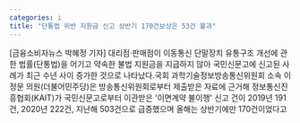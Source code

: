 ```yaml
---
categories: i
title: "단통법 위반 지원금 신고 상반기 170건보상은 53건 불과"
---
```

[금융소비자뉴스 박혜정 기자] 대리점&middot;판매점이 이동통신 단말장치 유통구조 개선에 관한 법률(단통법)을 어기고 약속한 불법 지원금을 지급하지 않아 국민신문고에 신고된 사례가 최근 수년 사이 증가한 것으로 나타났다.국회 과학기술정보방송통신위원회 소속 이정문 의원(더불어민주당)은 방송통신위원회로부터 제출받은 자료에 근거해 정보통신진흥협회(KAIT)가 국민신문고로부터 이관받은 &#39;이면계약 불이행&#39; 신고 건이 2019년 191건, 2020년 222건, 지난해 503건으로 급증했으며 올해는 상반기에만 170건이었다고